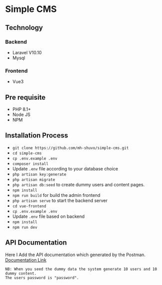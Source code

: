 # Simple CMS
## Technology
### Backend
- Laravel V10.10
- Mysql

### Frontend
 - Vue3

## Pre requisite

- PHP 8.1+
- Node JS
- NPM

## Installation Process

- `git clone https://github.com/mh-shuvo/simple-cms.git`
- `cd simple-cms`
- `cp .env.example .env`
- `composer install`
- Update `.env` file according to your database choice
- `php artisan key:generate`
- `php artisan migrate`
- `php artisan db:seed` to create dummy users and content pages.
- `npm install`
- `npm run build` for build the admin frontend
- `php artisan serve` to start the backend server
- `cd vue-frontend`
- `cp .env.example .env`
-  Update `.env` file based on backend
- `npm install`
- `npm run dev`


## API Documentation
Here I Add the API documentation which generated by the Postman.
[Documentation Link](https://documenter.getpostman.com/view/6303225/2s9Y5YSNmm)

    NB: When you seed the dummy data the system generate 10 users and 10 dummy content. 
    The users password is "password". 
